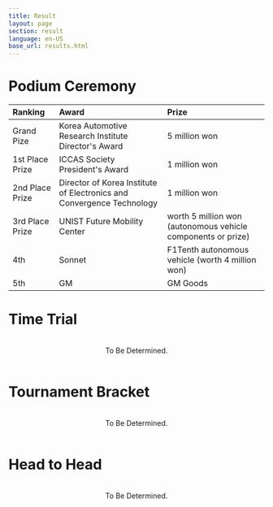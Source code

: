 ```yaml
---
title: Result
layout: page
section: result
language: en-US
base_url: results.html
---
```

# Podium Ceremony


| Ranking | Award | Prize |
|:---|:---|:---|
| Grand Pize | Korea Automotive Research Institute Director's Award | 5 million won |
| 1st Place Prize | ICCAS Society President's Award | 1 million won |
| 2nd Place Prize | Director of Korea Institute of Electronics and Convergence Technology | 1 million won |
| 3rd Place Prize | UNIST Future Mobility Center | worth 5 million won (autonomous vehicle components or prize) |
| 4th | Sonnet | F1Tenth autonomous vehicle (worth 4 million won) |
| 5th | GM | GM Goods |

# Time Trial

<br>
<center>
<!-- <img src="../images/result_tt.png"  style="width: 80%" alt="Time Trial" /> -->
To Be Determined.
</center>
<br>

# Tournament Bracket

<br>
<center>
<!-- <img src="../images/result_bracket.png"  style="width: 80%" alt="Tournament Bracket" /> -->
To Be Determined.
</center>
<br>

# Head to Head

<br>
<center>
<!-- <img src="../images/result_hth.png"  alt="Head to Head" /> -->
To Be Determined.
</center>
<br>
